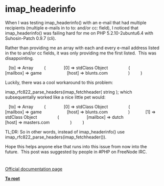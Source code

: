 # imap_headerinfo





When I was testing imap_headerinfo() with an e-mail that had multiple recipients (multiple e-mails in to to: and/or cc: field), I noticed that imap_headerinfo() was failing hard for me on PHP 5.2.10-2ubuntu6.4 with Suhosin-Patch 0.9.7 (cli).

Rather than providing me an array with each and every e-mail address listed in the to and/or cc fields, it was only providing me the first listed.&#xA0; This was disappointing.

&#xA0;&#xA0; [to] =&gt; Array
&#xA0; &#xA0; &#xA0; &#xA0; (&#xA0;&#xA0; 
&#xA0; &#xA0; &#xA0; &#xA0; &#xA0; &#xA0; [0] =&gt; stdClass Object
&#xA0; &#xA0; &#xA0; &#xA0; &#xA0; &#xA0; &#xA0; &#xA0; (&#xA0;&#xA0; 
&#xA0; &#xA0; &#xA0; &#xA0; &#xA0; &#xA0; &#xA0; &#xA0; &#xA0; &#xA0; [mailbox] =&gt; game
&#xA0; &#xA0; &#xA0; &#xA0; &#xA0; &#xA0; &#xA0; &#xA0; &#xA0; &#xA0; [host] =&gt; blunts.com
&#xA0; &#xA0; &#xA0; &#xA0; &#xA0; &#xA0; &#xA0; &#xA0; )
&#xA0; &#xA0; &#xA0; &#xA0; )

Luckily, there was a cool workaround to this problem:

imap_rfc822_parse_headers(imap_fetchheader( string ); which subsequentally worked like a nice little pet would:

&#xA0;&#xA0; [to] =&gt; Array
&#xA0; &#xA0; &#xA0; &#xA0; (&#xA0;&#xA0; 
&#xA0; &#xA0; &#xA0; &#xA0; &#xA0; &#xA0; [0] =&gt; stdClass Object
&#xA0; &#xA0; &#xA0; &#xA0; &#xA0; &#xA0; &#xA0; &#xA0; (&#xA0;&#xA0; 
&#xA0; &#xA0; &#xA0; &#xA0; &#xA0; &#xA0; &#xA0; &#xA0; &#xA0; &#xA0; [mailbox] =&gt; game
&#xA0; &#xA0; &#xA0; &#xA0; &#xA0; &#xA0; &#xA0; &#xA0; &#xA0; &#xA0; [host] =&gt; blunts.com
&#xA0; &#xA0; &#xA0; &#xA0; &#xA0; &#xA0; &#xA0; &#xA0; )
&#xA0; &#xA0; &#xA0; &#xA0; &#xA0; &#xA0; [1] =&gt; stdClass Object
&#xA0; &#xA0; &#xA0; &#xA0; &#xA0; &#xA0; &#xA0; &#xA0; (&#xA0;&#xA0; 
&#xA0; &#xA0; &#xA0; &#xA0; &#xA0; &#xA0; &#xA0; &#xA0; &#xA0; &#xA0; [mailbox] =&gt; dutch
&#xA0; &#xA0; &#xA0; &#xA0; &#xA0; &#xA0; &#xA0; &#xA0; &#xA0; &#xA0; [host] =&gt; masters.com
&#xA0; &#xA0; &#xA0; &#xA0; &#xA0; &#xA0; &#xA0; &#xA0; )
&#xA0; &#xA0; &#xA0; &#xA0; )

TL;DR: 
So in other words, instead of imap_headerinfo() use imap_rfc822_parse_headers(imap_fetchheader()).

Hope this helps anyone else that runs into this issue from now into the future.&#xA0; This post was suggested by people in #PHP on FreeNode IRC.

  

#

[Official documentation page](https://www.php.net/manual/en/function.imap-headerinfo.php)

**[To root](/README.md)**